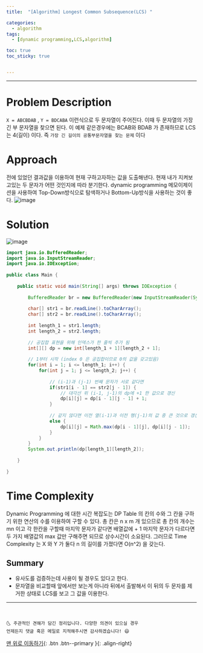 ```yaml
---
title:  "[Algorithm] Longest Common Subsequence(LCS) "

categories:
  - algorithm
tags: 
  - [dynamic programming,LCS,algorithm]

toc: true
toc_sticky: true


---
```


***

# Problem Description

`X = ABCBDAB` , `Y = BDCABA` 이런식으로 두 문자열이 주어진다. 이때 두 문자열의 가장 긴 부 문자열을 찾으면 된다. 이 예제 같은경우에는 BCAB와 BDAB 가 존재하므로 LCS 는 4(길이) 이다.
즉 `가장 긴 길이의 공통부문자열을 찾는 문제` 이다



# Approach
전에 있었던 결과값을 이용하여 현재 구하고자하는 값을 도출해낸다. 현재 내가 지켜보고있는 두 문자가 어떤 것인지에 따라 분기한다.
 dynamic programming  메모이제이션을 사용하여 Top-Down방식으로 탐색하거나 Bottom-Up방식을 사용하는 것이 좋다.
![image](https://user-images.githubusercontent.com/69495129/136890341-9ec88fa4-ab23-4f41-8654-9ad30e49d974.png)



# Solution
![image](https://user-images.githubusercontent.com/69495129/136890354-6b3b2487-cd8c-4edf-97b1-f3c1a1223f3c.png)

```java
import java.io.BufferedReader;
import java.io.InputStreamReader;
import java.io.IOException;
 
public class Main {
 
	public static void main(String[] args) throws IOException {
 
		BufferedReader br = new BufferedReader(new InputStreamReader(System.in));
		
		char[] str1 = br.readLine().toCharArray();
		char[] str2 = br.readLine().toCharArray();
		
		int length_1 = str1.length;
		int length_2 = str2.length;
		
		// 공집합 표현을 위해 인덱스가 한 줄씩 추가 됨 
		int[][] dp = new int[length_1 + 1][length_2 + 1];
		
		// 1부터 시작 (index 0 은 공집합이므로 0의 값을 갖고있음) 
		for(int i = 1; i <= length_1; i++) {
			for(int j = 1; j <= length_2; j++) {
				
				// (i-1)과 (j-1) 번째 문자가 서로 같다면  
				if(str1[i - 1] == str2[j - 1]) {
					// 대각선 위 (i-1, j-1)의 dp에 +1 한 값으로 갱신 
					dp[i][j] = dp[i - 1][j - 1] + 1;	
				}
				
				// 같지 않다면 이전 열(i-1)과 이전 행(j-1)의 값 중 큰 것으로 갱신  
				else {
					dp[i][j] = Math.max(dp[i - 1][j], dp[i][j - 1]);
				}
			}
		}
		System.out.println(dp[length_1][length_2]);
		
	}
 
}
```


# Time Complexity

Dynamic Programming 에 대한 시간 복잡도는 DP Table 의 칸의 수와 그 칸을 구하기 위한 연산의 수를 이용하여 구할 수 있다. 총 칸은 n x m 개 있으므로 총 칸의 개수는 mn 이고 각 한칸을 구할때 마지막 문자가 같다면 배열값에 + 1 마지막 문자가 다르다면 두 가지 배열값의 max 값만 구해주면 되므로 상수시간이 소요된다. 그러므로 Time Complexity 는 X 와 Y 가 둘다 n 의 길이를 가졌다면 O(n^2) 을 갖는다.

## Summary
- 유사도를 검증하는데 사용이 될 경우도 있다고 한다.
- 문자열을 비교할때 앞에서만 보는게 아니라 뒤에서 출발해서 이 뒤의 두 문자를 제거한 상태로 LCS를 보고 그 값을 이용한다.

*** 
<br>

    🌜 주관적인 견해가 담긴 정리입니다. 다양한 의견이 있으실 경우
    언제든지 댓글 혹은 메일로 지적해주시면 감사하겠습니다! 😄

[맨 위로 이동하기](#){: .btn .btn--primary }{: .align-right}
